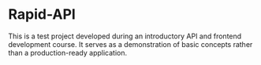 # Rapid-API
This is a test project developed during an introductory API and frontend development course. It serves as a demonstration of basic concepts rather than a production-ready application.

